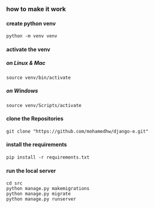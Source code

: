 ### how to make it work

#### create python venv

    python -m venv venv

#### activate the venv

##### on Linux & Mac
    
    source venv/bin/activate

##### on Windows    
    
    source venv/Scripts/activate

#### clone the Repositories

    git clone "https://github.com/mohamedhw/django-e.git"

#### install the requirements

    pip install -r requirements.txt

#### run the local server

    cd src
    python manage.py makemigrations
    python manage.py migrate
    python manage.py runserver

